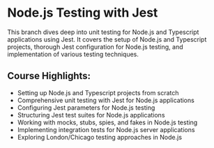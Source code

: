 # Node.js Testing with Jest

This branch dives deep into unit testing for Node.js and Typescript applications using Jest. It covers the setup of Node.js and Typescript projects, thorough Jest configuration for Node.js testing, and implementation of various testing techniques.

## Course Highlights:

- Setting up Node.js and Typescript projects from scratch
- Comprehensive unit testing with Jest for Node.js applications
- Configuring Jest parameters for Node.js testing
- Structuring Jest test suites for Node.js applications
- Working with mocks, stubs, spies, and fakes in Node.js testing
- Implementing integration tests for Node.js server applications
- Exploring London/Chicago testing approaches in Node.js
